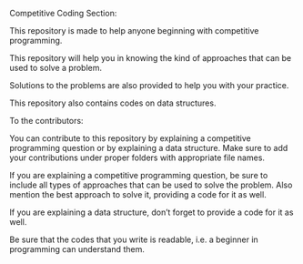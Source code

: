 Competitive Coding Section:

This repository is made to help anyone beginning with competitive programming.

This repository will help you in knowing the kind of approaches that can be used to solve a problem.

Solutions to the problems are also provided to help you with your practice.

This repository also contains codes on data structures.



To the contributors:

You can contribute to this repository by explaining a competitive programming question or by explaining a data structure.
Make sure to add your contributions under proper folders with appropriate file names.

If you are explaining a competitive programming question, be sure to include all types of approaches that can be used to solve the problem.
Also mention the best approach to solve it, providing a code for it as well.

If you are explaining a data structure, don’t forget to provide a code for it as well.

Be sure that the codes that you write is readable, i.e. a beginner in programming can understand them.

